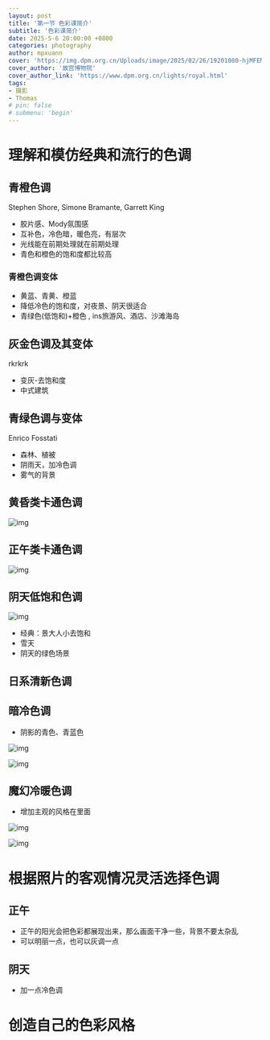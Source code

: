 ```yaml
---
layout: post
title: '第一节 色彩课简介'
subtitle: '色彩课简介'
date: 2025-5-6 20:00:00 +0800
categories: photography
author: mpxuann
cover: 'https://img.dpm.org.cn/Uploads/image/2025/02/26/19201080-hjMFEMTnz218984.jpg'
cover_author: '故宫博物院'
cover_author_link: 'https://www.dpm.org.cn/lights/royal.html'
tags: 
- 摄影
- Thomas
# pin: false
# submenu: 'begin'
---
```


# 理解和模仿经典和流行的色调

## 青橙色调

Stephen Shore,  Simone Bramante, Garrett King

- 胶片感、Mody氛围感
- 互补色，冷色暗，暖色亮，有层次
- 光线能在前期处理就在前期处理
- 青色和橙色的饱和度都比较高

### 青橙色调变体

- 黄蓝、青黄、橙蓝
- 降低冷色的饱和度，对夜景、阴天很适合
- 青绿色(低饱和)+橙色 , ins旅游风、酒店、沙滩海岛

## 灰金色调及其变体

rkrkrk

- 变灰-去饱和度
- 中式建筑

## 青绿色调与变体

Enrico Fosstati

- 森林、植被
- 阴雨天，加冷色调
- 雾气的背景

## 黄昏类卡通色调

![img](https://zamg9w9akqn.feishu.cn/space/api/box/stream/download/asynccode/?code=ZDE5NzBiZDY2YTZmMjg4NTU2Nzk1NzA1YTdlMjJlMDJfb3JrcE8zRGJ6ZzJpOUJ0aTc0SmpQMktlZ2JOa25nTEJfVG9rZW46UWdFamJZNEhkb0lpMG94TVhpNGM1M3Bxbm9WXzE3NDY1NDUzNTY6MTc0NjU0ODk1Nl9WNA)

## 正午类卡通色调

![img](https://zamg9w9akqn.feishu.cn/space/api/box/stream/download/asynccode/?code=ZTk4ZGE3MDI3Y2NjMzFhYWI0ZTdlZGFiOGRiY2YyNTZfOEZCUTVTVk1YMEhZbmdxSXVvNW0wQW5ldGcxaEhEdHRfVG9rZW46SFJyamJkam1Ib3JMcFd4NVF1TmM0QU50bnNkXzE3NDY1NDUzNTY6MTc0NjU0ODk1Nl9WNA)

##  阴天低饱和色调

![img](https://zamg9w9akqn.feishu.cn/space/api/box/stream/download/asynccode/?code=NGRhYmQ4NGUzYmZmMjQ2ZTE1ODA5NjBhOTQ4MzQ1OWFfM2k3OUVqeWVYSHBzcU5wbmtjY3p5Z3g1QWRZRU00WENfVG9rZW46Q2FBRWI5U1czb3hhSFB4TGNoaGNHTmhJbm5nXzE3NDY1NDUzNTY6MTc0NjU0ODk1Nl9WNA)

- 经典：景大人小去饱和
- 雪天
- 阴天的绿色场景

## 日系清新色调

## 暗冷色调

- 阴影的青色、青蓝色

![img](https://zamg9w9akqn.feishu.cn/space/api/box/stream/download/asynccode/?code=YjI3YTc0YTZkM2U1YTA3MTliYzM3MTdjMTIwMWNiNWNfeExUeERjcFFiUWF4dTZQbnBQWUU5TE9xbnlxUUFPd0RfVG9rZW46RGVueWJPQkFKb096S3J4ekMxemN6SmZQbk1oXzE3NDY1NDUzNTY6MTc0NjU0ODk1Nl9WNA)

![img](https://zamg9w9akqn.feishu.cn/space/api/box/stream/download/asynccode/?code=MDU5YmY2N2I3NjQwMDgzN2M5MGE5Y2Q1Yzc5YTkzMzNfRXFZQ3NpYXFETVlsd3FXMk8zS2taejR1RWNPcDI5UjNfVG9rZW46QmRUV2JHQmx0b2k2dGt4aHVBbGNZWGJVbm9kXzE3NDY1NDUzNTY6MTc0NjU0ODk1Nl9WNA)

## 魔幻冷暖色调

- 增加主观的风格在里面

![img](https://zamg9w9akqn.feishu.cn/space/api/box/stream/download/asynccode/?code=MjAyYWFiOWVlZjEzYWNmYjk0OGJkNjljNDAzZmIyNzFfN083Vkw1aUtBQjExZVB5c1p0WXdXN0ZiYzhGRDUxVzNfVG9rZW46QVJuTGJZdWFrb1EzVkN4MUhVS2NHb1J0bkljXzE3NDY1NDUzNTY6MTc0NjU0ODk1Nl9WNA)

![img](https://zamg9w9akqn.feishu.cn/space/api/box/stream/download/asynccode/?code=MjM3OTg0M2NiZDg5ZTY1MmZiZDcyMDkxYWEwODZhNGVfM2JxMVpKejdBR2VsaEVRZkJVWkdmSm5MYUpuOWdNQ25fVG9rZW46UzNSeGJJZmxTb0xaSml4YzlVRmNhVmJubjNlXzE3NDY1NDUzNTY6MTc0NjU0ODk1Nl9WNA)

# 根据照片的客观情况灵活选择色调

## 正午

- 正午的阳光会把色彩都展现出来，那么画面干净一些，背景不要太杂乱
- 可以明丽一点，也可以灰调一点

## 阴天

- 加一点冷色调

# 创造自己的色彩风格